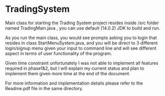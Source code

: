 # TradingSystem
Main class for starting the Trading System project resides inside /src folder named TradingMain.java , 
you can use default (14.0.2) JDK to build and run. 

As you run the main class, you would see prompts asking you to login that resides in class StartMenuSystem.java,
and you will be direct to 3 different login/signup menu given your input to command line and will see different aspect in terms of user functionality
 of the program.  
 
 Given time constraint unfortunately I was not able to implement all features required in phase1&2,
  but I will explain my current status and plan to implement them given more time at the end of the document. 

For more information and implementation details please refer to the Readme.pdf file in the same directory.